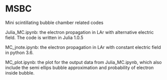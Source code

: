 # MSBC
Mini scintillating bubble chamber related codes

Julia_MC.ipynb: the electron propagation in LAr with alternative electric field. The code is written in Julia 1.0.5

MC_jnote.ipynb: the electron propagation in LAr with constant electric field in python 3.6.

MC_plot.ipynb: the plot for the output data from Julia_MC.ipynb, which also include the semi ellips bubble approximation and probability of electron inside bubble.
